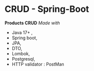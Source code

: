 # CRUD - Spring-Boot

**Products CRUD** 
 *Made with*
  * Java 17+ ,
  *  Spring boot,
  * JPA,
  * DTO,
  * Lombok,
  * Postgresql,
  * HTTP validator : PostMan 


 

